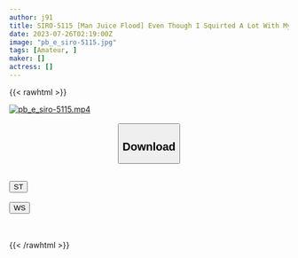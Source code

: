 ```yaml
---
author: j91
title: SIRO-5115 [Man Juice Flood] Even Though I Squirted A Lot With My Hands, Sex Still Leaks Out. Aomori Beauty Who Makes Man Juice Straits On The Floor Of The Hotel. AV Application On The Net → AV Experience Shooting 2007 (Ai Nonose)
date: 2023-07-26T02:19:00Z
image: "pb_e_siro-5115.jpg"
tags: [Amateur, ]
maker: []
actress: []
---
```



{{< rawhtml >}}

<div class="video" data-videoid="ZolqbQWPDQsqzMD">
    <a href="javascript:;">
        <img src="https://my.j91.asia/posts/pb_e_siro-5115/pb_e_siro-5115.jpg" width="WIDTH" height="HEIGHT" alt="pb_e_siro-5115.mp4" loading="lazy">
    </a>
</div>

<script type="text/javascript" src="https://j91.asia/asset/on-demand-st.js"></script>

<br>
  <link rel="stylesheet" href="https://j91.asia/asset/bs5.css">
  
  <center>
  <button class="btn btn-primary" type="button" data-bs-toggle="collapse" data-bs-target=".multi-collapse" aria-expanded="false" aria-controls="multiCollapseExample1 multiCollapseExample2"><h2>Download</h2></button></center>
</p>
<div class="row">
  <div class="col">
    <div class="collapse multi-collapse" id="multiCollapseExample1">
      <div class="card card-body">
	      	      <br>
<div class="buttons">  
<a href="https://streamtape.to/v/ZolqbQWPDQsqzMD"><button class="btn-hover color-3"><i class="fa fa-download"></i> ST</button></a></div>
    </div>
  </div>
</div>
  <div class="col">
    <div class="collapse multi-collapse" id="multiCollapseExample2">
      <div class="card card-body">
	      <br>
<div class="buttons">
    <a href="https://wolfstream.tv/fkw60t359umm.html"><button class="btn-hover color-9"><i class="fa fa-download"></i> WS</button></a></div>
<br><br>
      </div>
    </div>
  </div>
</div>

{{< /rawhtml >}}